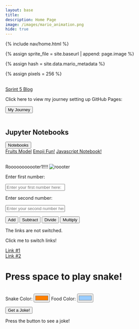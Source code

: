 ```yaml
---
layout: base
title: 
description: Home Page
image: /images/mario_animation.png
hide: true
---
```


<link href="https://stackpath.bootstrapcdn.com/bootstrap/4.5.2/css/bootstrap.min.css" rel="stylesheet">

<!-- Liquid:  statements -->

<!-- Include submenu from _includes to top of pages -->
{% include nav/home.html %}
<!--- Concatenation of site URL to frontmatter image  --->
{% assign sprite_file = site.baseurl | append: page.image %}
<!--- Has is a list variable containing mario metadata for sprite --->
{% assign hash = site.data.mario_metadata %}  
<!--- Size width/height of Sprit images --->
{% assign pixels = 256 %}

<!--- HTML for page contains <p> tag named "Mario" and class properties for a "sprite"  -->

<p id="mario" class="sprite"></p>
  
<!--- Embedded Cascading Style Sheet (CSS) rules, 
        define how HTML elements look 
--->
<style>

  /*CSS style rules for the id and class of the sprite...
  */
  .sprite {
    height: {{pixels}}px;
    width: {{pixels}}px;
    background-image: url('{{sprite_file}}');
    background-repeat: no-repeat;
  }

  /*background position of sprite element
  */
  #mario {
    background-position: calc({{animations[0].col}} * {{pixels}} * -1px) calc({{animations[0].row}} * {{pixels}}* -1px);
  }
</style>

<!--- Embedded executable code--->
<script>
  ////////// convert YML hash to javascript key:value objects /////////

  var mario_metadata = {}; //key, value object
  {% for key in hash %}  
  
  var key = "{{key | first}}"  //key
  var values = {} //values object
  values["row"] = {{key.row}}
  values["col"] = {{key.col}}
  values["frames"] = {{key.frames}}
  mario_metadata[key] = values; //key with values added

  {% endfor %}

  ////////// game object for player /////////

  class Mario {
    constructor(meta_data) {
      this.tID = null;  //capture setInterval() task ID
      this.positionX = 0;  // current position of sprite in X direction
      this.currentSpeed = 0;
      this.marioElement = document.getElementById("mario"); //HTML element of sprite
      this.pixels = {{pixels}}; //pixel offset of images in the sprite, set by liquid constant
      this.interval = 100; //animation time interval
      this.obj = meta_data;
      this.marioElement.style.position = "absolute";
    }

    animate(obj, speed) {
      let frame = 0;
      const row = obj.row * this.pixels;
      this.currentSpeed = speed;

      this.tID = setInterval(() => {
        const col = (frame + obj.col) * this.pixels;
        this.marioElement.style.backgroundPosition = `-${col}px -${row}px`;
        this.marioElement.style.left = `${this.positionX}px`;

        this.positionX += speed;
        frame = (frame + 1) % obj.frames;

        const viewportWidth = window.innerWidth;
        if (this.positionX > viewportWidth - this.pixels) {
          document.documentElement.scrollLeft = this.positionX - viewportWidth + this.pixels;
        }
      }, this.interval);
    }

    startWalking() {
      this.stopAnimate();
      this.animate(this.obj["Walk"], 3);
    }

    startRunning() {
      this.stopAnimate();
      this.animate(this.obj["Run1"], 6);
    }

    startPuffing() {
      this.stopAnimate();
      this.animate(this.obj["Puff"], 0);
    }

    startCheering() {
      this.stopAnimate();
      this.animate(this.obj["Cheer"], 0);
    }

    startFlipping() {
      this.stopAnimate();
      this.animate(this.obj["Flip"], 0);
    }

    startResting() {
      this.stopAnimate();
      this.animate(this.obj["Rest"], 0);
    }

    stopAnimate() {
      clearInterval(this.tID);
    }
  }

  const mario = new Mario(mario_metadata);

  ////////// event control /////////

  window.addEventListener("keydown", (event) => {
    if (event.key === "ArrowRight") {
      event.preventDefault();
      if (event.repeat) {
        mario.startCheering();
      } else {
        if (mario.currentSpeed === 0) {
          mario.startWalking();
        } else if (mario.currentSpeed === 3) {
          mario.startRunning();
        }
      }
    } else if (event.key === "ArrowLeft") {
      event.preventDefault();
      if (event.repeat) {
        mario.stopAnimate();
      } else {
        mario.startPuffing();
      }
    }
  });

  //touch events that enable animations
  window.addEventListener("touchstart", (event) => {
    event.preventDefault(); // prevent default browser action
    if (event.touches[0].clientX > window.innerWidth / 2) {
      // move right
      if (currentSpeed === 0) { // if at rest, go to walking
        mario.startWalking();
      } else if (currentSpeed === 3) { // if walking, go to running
        mario.startRunning();
      }
    } else {
      // move left
      mario.startPuffing();
    }
  });

  //stop animation on window blur
  window.addEventListener("blur", () => {
    mario.stopAnimate();
  });

  //start animation on window focus
  window.addEventListener("focus", () => {
     mario.startFlipping();
  });

  //start animation on page load or page refresh
  document.addEventListener("DOMContentLoaded", () => {
    // adjust sprite size for high pixel density devices
    const scale = window.devicePixelRatio;
    const sprite = document.querySelector(".sprite");
    sprite.style.transform = `scale(${0.2 * scale})`;
    mario.startResting();
  });

</script>
<br>
<a href="sprint5/">Sprint 5 Blog</a>

<div>
  <p>Click here to view my journey setting up GitHub Pages:</p>
  <a href="journey/">
  <button type="button" class="btn btn-success btn-lg" href="//journey/">My Journey</button>
  </a>
</div>
<br>


<div class="container mt-5">
    <h2>Jupyter Notebooks</h2>
    <div class="dropdown">
        <button class="btn btn-primary dropdown-toggle" type="button" id="dropdownMenuButton" data-toggle="dropdown" aria-haspopup="true" aria-expanded="false">
            Notebooks
        </button>
        <div class="dropdown-menu" aria-labelledby="dropdownMenuButton">
            <a class="dropdown-item" href="../adi_student/posts/fruits">Fruits Model</a>
            <a class="dropdown-item" href="posts/hello">Emoji Fun!</a>
            <a class="dropdown-item" href="/posts/js/">Javascript Notebook!</a>
        </div>
    </div>
</div>

<!-- Include Bootstrap JS and correct Popper.js version -->
<script src="https://code.jquery.com/jquery-3.5.1.slim.min.js"></script>
<script src="https://cdnjs.cloudflare.com/ajax/libs/popper.js/1.16.0/umd/popper.min.js"></script>
<script src="https://stackpath.bootstrapcdn.com/bootstrap/4.5.2/js/bootstrap.min.js"></script>

<br>

Rooooooooooter1!!!!
<img src="https://encrypted-tbn0.gstatic.com/images?q=tbn:ANd9GcTSMCjwqVaDSqOwzreh-JdJwm2h3885Qs-tJw&s" alt="roooter">

<!---addition calculator-->

<p>Enter first number: </p>
<input type="text" id="numInput1" placeholder="Enter your first number here: " class="form-control">

<p>Enter second number: </p>
<input type="text" id="numInput2" placeholder="Enter your second number here: " class="form-control">

<button onclick="addNumbers()" class="btn btn-success">Add</button>
<button onclick="subtractNumbers()" class="btn btn-success">Subtract</button>
<button onclick="divideNumbers()" class="btn btn-success">Divide</button>
<button onclick="multiplyNumbers()" class="btn btn-success">Multiply</button>

<p id="displayText"></p>

<script>
  function addNumbers() {
      // Get the values from the input fields
      let num1 = parseFloat(document.getElementById("numInput1").value);
      let num2 = parseFloat(document.getElementById("numInput2").value);

      // Check if the inputs are numbers
      if (isNaN(num1) || isNaN(num2)) {
          document.getElementById("displayText").innerText = "Please enter valid numbers.";
      } else {
          // Add the two numbers
          let sum = num1 + num2;

          document.getElementById("displayText").innerText = "The sum is: " + sum;
      }
  }

  function subtractNumbers() {
      // Get the values from the input fields
      let num1 = parseFloat(document.getElementById("numInput1").value);
      let num2 = parseFloat(document.getElementById("numInput2").value);

      // Check if the inputs are numbers
      if (isNaN(num1) || isNaN(num2)) {
          document.getElementById("displayText").innerText = "Please enter valid numbers.";
      } else {
          // Subtract the two numbers
          let difference = num1 - num2;

          document.getElementById("displayText").innerText = "The difference is: " + difference;
      }
  }

  function multiplyNumbers() {
      // Get the values from the input fields
      let num1 = parseFloat(document.getElementById("numInput1").value);
      let num2 = parseFloat(document.getElementById("numInput2").value);

      // Check if the inputs are numbers
      if (isNaN(num1) || isNaN(num2)) {
          document.getElementById("displayText").innerText = "Please enter valid numbers.";
      } else {
          // Multiply the two numbers
          let product = num1 * num2;

          document.getElementById("displayText").innerText = "The product is: " + product;
      }
  }

  function divideNumbers() {
      // Get the values from the input fields
      let num1 = parseFloat(document.getElementById("numInput1").value);
      let num2 = parseFloat(document.getElementById("numInput2").value);

      // Check if the inputs are numbers
      if (isNaN(num1) || isNaN(num2)) {
          document.getElementById("displayText").innerText = "Please enter valid numbers.";
      } else {
          // Check if the second number is zero
          if (num2 === 0) {
              document.getElementById("displayText").innerText = "Cannot divide by zero.";
          } else {
              // Divide the two numbers
              let quotient = num1 / num2;

              document.getElementById("displayText").innerText = "The quotient is: " + quotient;
          }
      }
  }

  function addNumbers() {
      // Get the values from the input fields
      let num1 = parseFloat(document.getElementById("numInput1").value);
      let num2 = parseFloat(document.getElementById("numInput2").value);

      // Check if the inputs are numbers
      if (isNaN(num1) || isNaN(num2)) {
          document.getElementById("displayText").innerText = "Please enter valid numbers.";
      } else {
          // Add the two numbers
          let sum = num1 + num2;

          document.getElementById("displayText").innerText = "The sum is: " + sum;
      }
  }

  function subtractNumbers() {
      // Get the values from the input fields
      let num1 = parseFloat(document.getElementById("numInput1").value);
      let num2 = parseFloat(document.getElementById("numInput2").value);

      // Check if the inputs are numbers
      if (isNaN(num1) || isNaN(num2)) {
          document.getElementById("displayText").innerText = "Please enter valid numbers.";
      } else {
          // Subtract the two numbers
          let difference = num1 - num2;

          document.getElementById("displayText").innerText = "The difference is: " + difference;
      }
  }

  function multiplyNumbers() {
      // Get the values from the input fields
      let num1 = parseFloat(document.getElementById("numInput1").value);
      let num2 = parseFloat(document.getElementById("numInput2").value);

      // Check if the inputs are numbers
      if (isNaN(num1) || isNaN(num2)) {
          document.getElementById("displayText").innerText = "Please enter valid numbers.";
      } else {
          // Multiply the two numbers
          let product = num1 * num2;

          document.getElementById("displayText").innerText = "The product is: " + product;
      }
  }

  function divideNumbers() {
      // Get the values from the input fields
      let num1 = parseFloat(document.getElementById("numInput1").value);
      let num2 = parseFloat(document.getElementById("numInput2").value);

      // Check if the inputs are numbers
      if (isNaN(num1) || isNaN(num2)) {
          document.getElementById("displayText").innerText = "Please enter valid numbers.";
      } else {
          // Check if the second number is zero
          if (num2 === 0) {
              document.getElementById("displayText").innerText = "Cannot divide by zero.";
          } else {
              // Divide the two numbers
              let quotient = num1 / num2;

              document.getElementById("displayText").innerText = "The quotient is: " + quotient;
          }
      }
  }
  </script>

<div id="paragraph">
      <p id="text">The links are not switched.</p>
      <a id="switchLinkButton" onclick="switchText()" target="_blank">Click me to switch links!</a>
  </div>
<script id="paragraph_text">
  function switchText() {
    let displayText = document.getElementById("text");
    let displayLink1 = document.getElementById("link1").href;
    let displayLink2 = document.getElementById("link2").href;
    let currentText = displayText.innerHTML;
    if (currentText === "The links are not switched.") {
      displayText.innerHTML = "Switched!";
      document.getElementById('link1').href = displayLink2;
      document.getElementById('link2').href = displayLink1;
    } else {
      displayText.innerHTML = "The links are not switched.";
    }
  }
</script>

<a id="link1" href="https://www.amromusic.com/clarinet-fingering-chart">Link #1</a><br>
<a id="link2" href="https://www.amromusic.com/saxophone-fingering-chart">Link #2</a>

<!-- <style>
    body {
        margin: 0;
        background-color: #000;
        display: flex;
        justify-content: center;
        align-items: center;
        height: 100vh;
    }
    canvas {
        border: 1px solid #fff;
    }
</style> -->

<style>
  canvas {
    border: 1px solid #fff;
  }
</style>

<h1>Press space to play snake!</h1>
<canvas id="gameCanvas" width="400" height="400"></canvas>
<br>
<label for="snakeColor">Snake Color:</label>
<input type="color" id="snakeColor" value="#ff8000">
<label for="foodColor">Food Color:</label>
<input type="color" id="foodColor" value="#99ccff">

<script>
    window.onload = function() {
        var canvas = document.getElementById('gameCanvas');
        var ctx = canvas.getContext('2d');

        // Game variables
        var gridSize = 20; // Size of the grid cell
        var tileCount = canvas.width / gridSize;

        var snake = [];
        snake[0] = { x: 10, y: 10 }; // Start position in grid units
        var direction = { x: 0, y: 0 }; // Snake is not moving at start
        var food = { x: 15, y: 15 }; // Initial food position

        var snakeColor = document.getElementById('snakeColor').value;
        var foodColor = document.getElementById('foodColor').value;

        var gameStarted = false;

        document.addEventListener('keydown', keyDown);
        document.getElementById('snakeColor').addEventListener('input', function(event) {
            snakeColor = event.target.value;
        });
        document.getElementById('foodColor').addEventListener('input', function(event) {
            foodColor = event.target.value;
        });

        function keyDown(event) {
            switch(event.keyCode) {
                case 32: // Space bar
                    if (!gameStarted) {
                        gameStarted = true;
                        direction.x = 1; // Start moving to the right
                        gameLoop();
                    }
                    break;
                case 37: // Left arrow
                    if (direction.x !== 1) {
                        direction.x = -1;
                        direction.y = 0;
                    }
                    break;
                case 38: // Up arrow
                    if (direction.y !== 1) {
                        direction.x = 0;
                        direction.y = -1;
                    }
                    break;
                case 39: // Right arrow
                    if (direction.x !== -1) {
                        direction.x = 1;
                        direction.y = 0;
                    }
                    break;
                case 40: // Down arrow
                    if (direction.y !== -1) {
                        direction.x = 0;
                        direction.y = 1;
                    }
                    break;
            }
        }

        function gameLoop() {
            if (!gameStarted) return; // Stop the loop if game is not started

            update();
            draw();

            setTimeout(gameLoop, 100); // Game speed
        }

        function update() {
            // Move snake
            var headX = snake[0].x + direction.x;
            var headY = snake[0].y + direction.y;

            // Check for wall collision
            if (headX < 0) headX = tileCount - 1;
            if (headX >= tileCount) headX = 0;
            if (headY < 0) headY = tileCount - 1;
            if (headY >= tileCount) headY = 0;

            // Check for collision with self
            for (var i = 0; i < snake.length; i++) {
                if (snake[i].x === headX && snake[i].y === headY) {
                    // Game over
                    gameStarted = false;
                    alert("Game Over");
                    // Reset game
                    snake = [];
                    snake[0] = { x: 10, y: 10 };
                    direction = { x: 0, y: 0 };
                    food = { x: Math.floor(Math.random() * tileCount), y: Math.floor(Math.random() * tileCount) };
                    return;
                }
            }

            // Add new head to snake
            snake.unshift({ x: headX, y: headY });

            // Check for food collision
            if (headX === food.x && headY === food.y) {
                // Generate new food
                food = { x: Math.floor(Math.random() * tileCount), y: Math.floor(Math.random() * tileCount) };
            } else {
                // Remove tail
                snake.pop();
            }
        }

        function draw() {
            // Clear canvas
            ctx.fillStyle = '#000';
            ctx.fillRect(0, 0, canvas.width, canvas.height);

            // Draw snake
            ctx.fillStyle = snakeColor;
            for (var i = 0; i < snake.length; i++) {
                ctx.fillRect(snake[i].x * gridSize, snake[i].y * gridSize, gridSize - 2, gridSize - 2);
            }

            // Draw food
            ctx.fillStyle = foodColor;
            ctx.fillRect(food.x * gridSize, food.y * gridSize, gridSize - 2, gridSize - 2);
        }

    }
</script>

<button id="jokeButton">Get a Joke!</button>
<div id="joke">Press the button to see a joke!</div>

<script>
    document.getElementById('jokeButton').addEventListener('click', getJoke);

    function getJoke() {
        fetch('https://v2.jokeapi.dev/joke/Programming?blacklistFlags=nsfw,religious,political,racist,sexist,explicit')
            .then(response => response.json())
            .then(data => {
                let joke = '';
                if (data.type === 'single') {
                    joke = data.joke;
                } else {
                    joke = `${data.setup} ... ${data.delivery}`;
                }
                document.getElementById('joke').textContent = joke;
            })
            .catch(error => {
                document.getElementById('joke').textContent = 'Oops! Something went wrong. Try again later.';
                console.error('Error fetching joke:', error);
            });
    }
</script>
